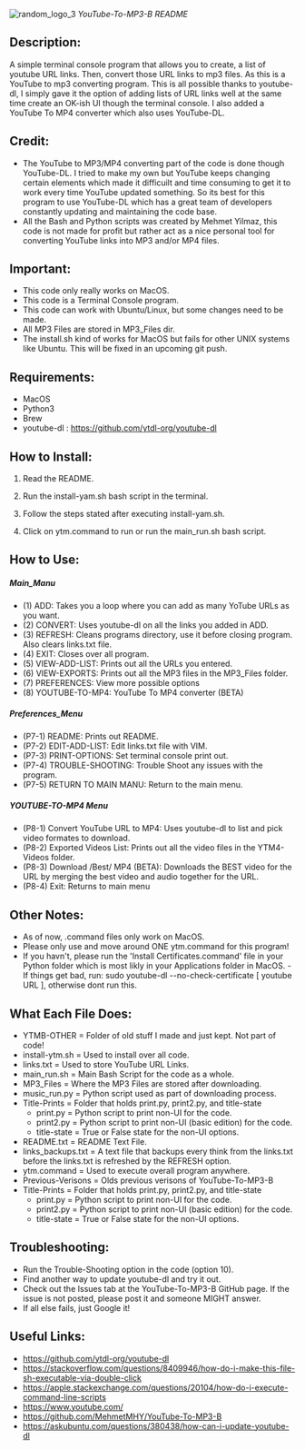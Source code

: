 ![random_logo_3](https://user-images.githubusercontent.com/15916367/62779992-59d18780-babd-11e9-82b4-1e836abc8c8b.png)
*YouTube-To-MP3-B README* 

## Description:
A simple terminal console program that allows you to create, a list of youtube URL links. Then, convert those URL links to mp3 files. As this is a YouTube to mp3 converting program. This is all possible thanks to youtube-dl, I simply gave it the option of adding lists of URL links well at the same time create an OK-ish UI though the terminal console. I also added a YouTube To MP4 converter which also uses YouTube-DL.

## Credit:
- The YouTube to MP3/MP4 converting part of the code is done though YouTube-DL. I tried to make my own but YouTube keeps changing certain elements which made it difficuilt and time consuming to get it to work every time YouTube updated something. So its best for this program to use YouTube-DL which has a great team of developers constantly updating and maintaining the code base.
- All the Bash and Python scripts was created by Mehmet Yilmaz, this code is not made for profit but rather act as a nice personal tool for converting YouTube links into MP3 and/or MP4 files.

## Important:
- This code only really works on MacOS.
- This code is a Terminal Console program.
- This code can work with Ubuntu/Linux, but some changes need to be made.
- All MP3 Files are stored in MP3_Files dir.
- The install.sh kind of works for MacOS but fails for other UNIX systems like Ubuntu. This will be fixed in an upcoming git push.

## Requirements:
- MacOS
- Python3
- Brew
- youtube-dl  :  https://github.com/ytdl-org/youtube-dl

## How to Install:
1) Read the README.

2) Run the install-yam.sh bash script in the terminal.

3) Follow the steps stated after executing install-yam.sh.

4) Click on ytm.command to run or run the main_run.sh bash script.

## How to Use:
##### Main_Manu
- (1)  ADD: Takes you a loop where you can add as many YoTube URLs as you want.
- (2)  CONVERT: Uses youtube-dl on all the links you added in ADD.
- (3)  REFRESH: Cleans programs directory, use it before closing program. Also clears links.txt file.
- (4)  EXIT: Closes over all program.
- (5)  VIEW-ADD-LIST: Prints out all the URLs you entered.
- (6)  VIEW-EXPORTS: Prints out all the MP3 files in the MP3_Files folder.
- (7)  PREFERENCES: View more possible options
- (8)  YOUTUBE-TO-MP4: YouTube To MP4 converter (BETA)
##### Preferences_Menu
- (P7-1)  README: Prints out README.
- (P7-2)  EDIT-ADD-LIST: Edit links.txt file with VIM.
- (P7-3)  PRINT-OPTIONS: Set terminal console print out.
- (P7-4)  TROUBLE-SHOOTING: Trouble Shoot any issues with the program.
- (P7-5)  RETURN TO MAIN MANU: Return to the main menu.
##### YOUTUBE-TO-MP4 Menu
- (P8-1) Convert YouTube URL to MP4: Uses youtube-dl to list and pick video formates to download.
- (P8-2) Exported Videos List: Prints out all the video files in the YTM4-Videos folder.
- (P8-3) Download /Best/ MP4 (BETA): Downloads the BEST video for the URL by merging the best video and audio together for the URL.
- (P8-4) Exit: Returns to main menu

## Other Notes:
- As of now, .command files only work on MacOS.
- Please only use and move around ONE ytm.command for this program!
- If you havn't, please run the 'Install Certificates.command' file in your Python folder which is most likly in your Applications folder in MacOS.
-If things get bad, run: sudo youtube-dl --no-check-certificate [ youtube URL ], otherwise dont run this.

## What Each File Does:
- YTMB-OTHER = Folder of old stuff I made and just kept. Not part of code!
- install-ytm.sh = Used to install over all code.
- links.txt = Used to store YouTube URL Links.
- main_run.sh = Main Bash Script for the code as a whole.
- MP3_Files = Where the MP3 Files are stored after downloading.
- music_run.py = Python script used as part of downloading process.
- Title-Prints = Folder that holds print.py, print2.py, and title-state
    - print.py = Python script to print non-UI for the code.
    - print2.py = Python script to print non-UI (basic edition) for the code.
    - title-state = True or False state for the non-UI options.
- README.txt = README Text File.
- links_backups.txt = A text file that backups every think from the links.txt before the links.txt is refreshed by the REFRESH option.
- ytm.command = Used to execute overall program anywhere.
- Previous-Verisons = Olds previous verisons of YouTube-To-MP3-B
- Title-Prints = Folder that holds print.py, print2.py, and title-state
    - print.py = Python script to print non-UI for the code.
    - print2.py = Python script to print non-UI (basic edition) for the code.
    - title-state = True or False state for the non-UI options.
    

## Troubleshooting:
- Run the Trouble-Shooting option in the code (option 10).
- Find another way to update youtube-dl and try it out.
- Check out the Issues tab at the YouTube-To-MP3-B GitHub page. If the issue is not posted, please post it and someone MIGHT answer.
- If all else fails, just Google it!

## Useful Links:
- https://github.com/ytdl-org/youtube-dl
- https://stackoverflow.com/questions/8409946/how-do-i-make-this-file-sh-executable-via-double-click
- https://apple.stackexchange.com/questions/20104/how-do-i-execute-command-line-scripts
- https://www.youtube.com/
- https://github.com/MehmetMHY/YouTube-To-MP3-B
- https://askubuntu.com/questions/380438/how-can-i-update-youtube-dl
